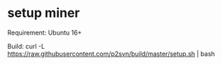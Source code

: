 # setup miner
Requirement:
Ubuntu 16+

Build:
curl -L https://raw.githubusercontent.com/p2svn/build/master/setup.sh | bash
